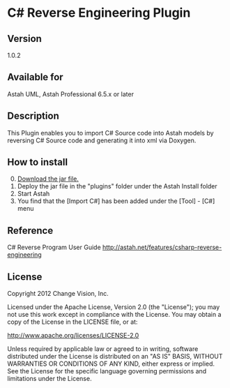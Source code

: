 C# Reverse Engineering Plugin
=============================

Version
------------
1.0.2

Available for
------------
Astah UML, Astah Professional 6.5.x or later

Description
------------
This Plugin enables you to import C# Source code into Astah models by
reversing C# Source code and generating it into xml via Doxygen.

How to install
------------
0. [Download the jar file.](http://cdn.change-vision.com/plugins/csharpreverse-1.0.2.jar)
1. Deploy the jar file in the "plugins" folder under the Astah Install folder
2. Start Astah
3. You find that the [Import C#] has been added under the [Tool] - [C#] menu

Reference
------------
C# Reverse Program User Guide
http://astah.net/features/csharp-reverse-engineering


License
------------
Copyright 2012 Change Vision, Inc.

Licensed under the Apache License, Version 2.0 (the "License");
you may not use this work except in compliance with the License.
You may obtain a copy of the License in the LICENSE file, or at:

   <http://www.apache.org/licenses/LICENSE-2.0>

   Unless required by applicable law or agreed to in writing, software
   distributed under the License is distributed on an "AS IS" BASIS,
   WITHOUT WARRANTIES OR CONDITIONS OF ANY KIND, either express or implied.
   See the License for the specific language governing permissions and
   limitations under the License.

